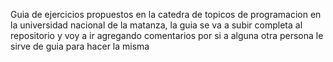 Guia de ejercicios propuestos en la catedra de topicos de programacion en la universidad nacional de la matanza, la guia se va a subir completa al repositorio y voy a ir agregando comentarios por si a alguna otra persona le sirve de guia para hacer la misma
